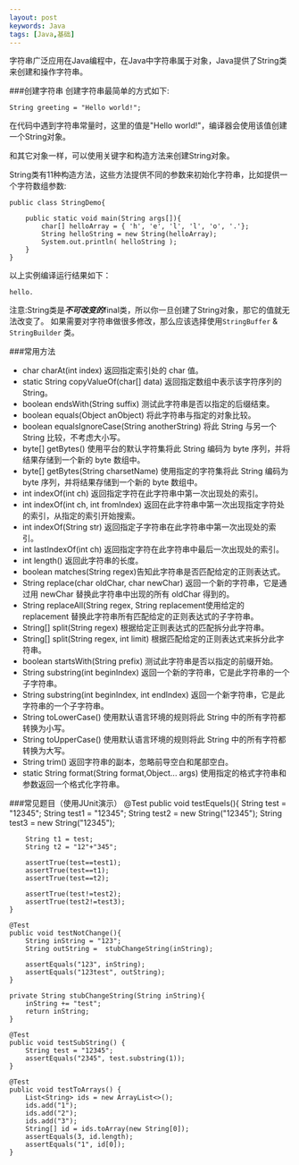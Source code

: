 ```yaml
---
layout: post
keywords: Java
tags: [Java,基础]
---
```

字符串广泛应用在Java编程中，在Java中字符串属于对象，Java提供了String类来创建和操作字符串。

###创建字符串
创建字符串最简单的方式如下:

	String greeting = "Hello world!";
在代码中遇到字符串常量时，这里的值是"Hello world!"，编译器会使用该值创建一个String对象。

和其它对象一样，可以使用关键字和构造方法来创建String对象。

String类有11种构造方法，这些方法提供不同的参数来初始化字符串，比如提供一个字符数组参数:

	public class StringDemo{

		public static void main(String args[]){
			char[] helloArray = { 'h', 'e', 'l', 'l', 'o', '.'};
			String helloString = new String(helloArray);  
			System.out.println( helloString );
		}
	}
以上实例编译运行结果如下：

	hello.
注意:String类是***不可改变的***final类，所以你一旦创建了String对象，那它的值就无法改变了。 如果需要对字符串做很多修改，那么应该选择使用`StringBuffer` & `StringBuilder` 类。

###常用方法
- char charAt(int index)  返回指定索引处的 char 值。
- static String copyValueOf(char[] data) 返回指定数组中表示该字符序列的 String。
- boolean endsWith(String suffix) 测试此字符串是否以指定的后缀结束。
- boolean equals(Object anObject) 将此字符串与指定的对象比较。
- boolean equalsIgnoreCase(String anotherString) 将此 String 与另一个 String 比较，不考虑大小写。
- byte[] getBytes() 使用平台的默认字符集将此 String 编码为 byte 序列，并将结果存储到一个新的 byte 数组中。
- byte[] getBytes(String charsetName) 使用指定的字符集将此 String 编码为 byte 序列，并将结果存储到一个新的 byte 数组中。
- int indexOf(int ch) 返回指定字符在此字符串中第一次出现处的索引。
- int indexOf(int ch, int fromIndex) 返回在此字符串中第一次出现指定字符处的索引，从指定的索引开始搜索。
- int indexOf(String str) 返回指定子字符串在此字符串中第一次出现处的索引。
- int lastIndexOf(int ch) 返回指定字符在此字符串中最后一次出现处的索引。
- int length() 返回此字符串的长度。
- boolean matches(String regex)告知此字符串是否匹配给定的正则表达式。
- String replace(char oldChar, char newChar) 返回一个新的字符串，它是通过用 newChar 替换此字符串中出现的所有 oldChar 得到的。
- String replaceAll(String regex, String replacement使用给定的 replacement 替换此字符串所有匹配给定的正则表达式的子字符串。
- String[] split(String regex) 根据给定正则表达式的匹配拆分此字符串。
- String[] split(String regex, int limit) 根据匹配给定的正则表达式来拆分此字符串。
- boolean startsWith(String prefix) 测试此字符串是否以指定的前缀开始。
- String substring(int beginIndex) 返回一个新的字符串，它是此字符串的一个子字符串。
- String substring(int beginIndex, int endIndex) 返回一个新字符串，它是此字符串的一个子字符串。
- String toLowerCase() 使用默认语言环境的规则将此 String 中的所有字符都转换为小写。
- String toUpperCase() 使用默认语言环境的规则将此 String 中的所有字符都转换为大写。
- String trim() 返回字符串的副本，忽略前导空白和尾部空白。
- static String format(String format,Object... args) 使用指定的格式字符串和参数返回一个格式化字符串。 

###常见题目（使用JUnit演示）
	@Test
	public void testEquels(){
		String test = "12345";
		String test1 = "12345";
		String test2 = new String("12345");
		String test3 = new String("12345");
		
		String t1 = test;
		String t2 = "12"+"345";
		
		assertTrue(test==test1);
		assertTrue(test==t1);
		assertTrue(test==t2);
		
		assertTrue(test!=test2);
		assertTrue(test2!=test3);		
	}
	
	@Test
	public void testNotChange(){
		String inString = "123";		
		String outString = 	stubChangeString(inString);
		
		assertEquals("123", inString);
		assertEquals("123test", outString);
	}
	
	private String stubChangeString(String inString){
		inString += "test";
		return inString;
	}
	
	@Test
	public void testSubString() {
		String test = "12345";
		assertEquals("2345", test.substring(1));
	}

	@Test
	public void testToArrays() {
		List<String> ids = new ArrayList<>();
		ids.add("1");
		ids.add("2");
		ids.add("3");
		String[] id = ids.toArray(new String[0]);
		assertEquals(3, id.length);
		assertEquals("1", id[0]);
	}
